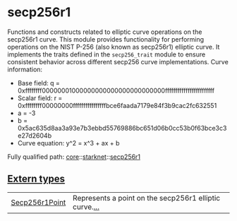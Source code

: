# secp256r1

Functions and constructs related to elliptic curve operations on the secp256r1 curve.
This module provides functionality for performing operations on the NIST P-256 (also known as
secp256r1) elliptic curve. It implements the traits defined in the `secp256_trait` module to
ensure consistent behavior across different secp256 curve implementations.
Curve information:
- Base field: q =
0xffffffff00000001000000000000000000000000ffffffffffffffffffffffff
- Scalar field: r =
0xffffffff00000000ffffffffffffffffbce6faada7179e84f3b9cac2fc632551
- a = -3
- b = 0x5ac635d8aa3a93e7b3ebbd55769886bc651d06b0cc53b0f63bce3c3e27d2604b
- Curve equation: y^2 = x^3 + ax + b

Fully qualified path: [core](./core.md)::[starknet](./core-starknet.md)::[secp256r1](./core-starknet-secp256r1.md)


[Extern types](./core-starknet-secp256r1-extern_types.md)
 ---
| | |
|:---|:---|
| [Secp256r1Point](./core-starknet-secp256r1-Secp256r1Point.md) | Represents a point on the secp256r1 elliptic curve.[...](./core-starknet-secp256r1-Secp256r1Point.md) |
